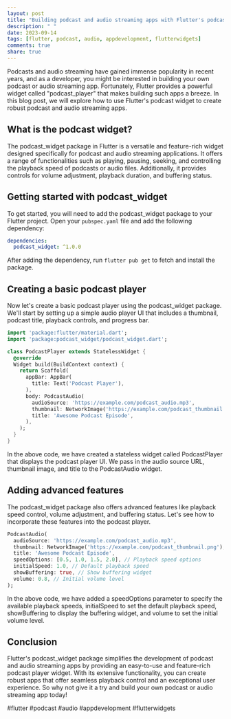 ```yaml
---
layout: post
title: "Building podcast and audio streaming apps with Flutter's podcast widget"
description: " "
date: 2023-09-14
tags: [flutter, podcast, audio, appdevelopment, flutterwidgets]
comments: true
share: true
---
```


Podcasts and audio streaming have gained immense popularity in recent years, and as a developer, you might be interested in building your own podcast or audio streaming app. Fortunately, Flutter provides a powerful widget called "podcast_player" that makes building such apps a breeze. In this blog post, we will explore how to use Flutter's podcast widget to create robust podcast and audio streaming apps.

## What is the podcast widget?

The podcast_widget package in Flutter is a versatile and feature-rich widget designed specifically for podcast and audio streaming applications. It offers a range of functionalities such as playing, pausing, seeking, and controlling the playback speed of podcasts or audio files. Additionally, it provides controls for volume adjustment, playback duration, and buffering status.

## Getting started with podcast_widget

To get started, you will need to add the podcast_widget package to your Flutter project. Open your `pubspec.yaml` file and add the following dependency:

```yaml
dependencies:
  podcast_widget: ^1.0.0
```

After adding the dependency, run `flutter pub get` to fetch and install the package.

## Creating a basic podcast player

Now let's create a basic podcast player using the podcast_widget package. We'll start by setting up a simple audio player UI that includes a thumbnail, podcast title, playback controls, and progress bar.

```dart
import 'package:flutter/material.dart';
import 'package:podcast_widget/podcast_widget.dart';

class PodcastPlayer extends StatelessWidget {
  @override
  Widget build(BuildContext context) {
    return Scaffold(
      appBar: AppBar(
        title: Text('Podcast Player'),
      ),
      body: PodcastAudio(
        audioSource: 'https://example.com/podcast_audio.mp3',
        thumbnail: NetworkImage('https://example.com/podcast_thumbnail.png'),
        title: 'Awesome Podcast Episode',
      ),
    );
  }
}
```

In the above code, we have created a stateless widget called PodcastPlayer that displays the podcast player UI. We pass in the audio source URL, thumbnail image, and title to the PodcastAudio widget.

## Adding advanced features

The podcast_widget package also offers advanced features like playback speed control, volume adjustment, and buffering status. Let's see how to incorporate these features into the podcast player.

```dart
PodcastAudio(
  audioSource: 'https://example.com/podcast_audio.mp3',
  thumbnail: NetworkImage('https://example.com/podcast_thumbnail.png'),
  title: 'Awesome Podcast Episode',
  speedOptions: [0.5, 1.0, 1.5, 2.0], // Playback speed options
  initialSpeed: 1.0, // Default playback speed
  showBuffering: true, // Show buffering widget
  volume: 0.8, // Initial volume level
);
```

In the above code, we have added a speedOptions parameter to specify the available playback speeds, initialSpeed to set the default playback speed, showBuffering to display the buffering widget, and volume to set the initial volume level.

## Conclusion

Flutter's podcast_widget package simplifies the development of podcast and audio streaming apps by providing an easy-to-use and feature-rich podcast player widget. With its extensive functionality, you can create robust apps that offer seamless playback control and an exceptional user experience. So why not give it a try and build your own podcast or audio streaming app today!

#flutter #podcast #audio #appdevelopment #flutterwidgets